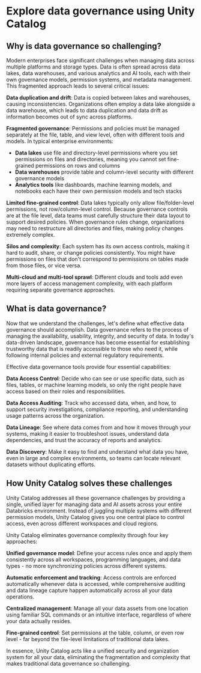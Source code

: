 # Explore data governance using Unity Catalog

## Why is data governance so challenging?

Modern enterprises face significant challenges when managing data across multiple platforms and storage types. Data is often spread across data lakes, data warehouses, and various analytics and AI tools, each with their own governance models, permission systems, and metadata management. This fragmented approach leads to several critical issues:

**Data duplication and drift**: Data is copied between lakes and warehouses, causing inconsistencies. Organizations often employ a data lake alongside a data warehouse, which leads to data duplication and data drift as information becomes out of sync across platforms.

**Fragmented governance**: Permissions and policies must be managed separately at the file, table, and view level, often with different tools and models. In typical enterprise environments:

- **Data lakes** use file and directory-level permissions where you set permissions on files and directories, meaning you cannot set fine-grained permissions on rows and columns
- **Data warehouses** provide table and column-level security with different governance models  
- **Analytics tools** like dashboards, machine learning models, and notebooks each have their own permission models and tech stacks

**Limited fine-grained control**: Data lakes typically only allow file/folder-level permissions, not row/column-level control. Because governance controls are at the file level, data teams must carefully structure their data layout to support desired policies. When governance rules change, organizations may need to restructure all directories and files, making policy changes extremely complex.

**Silos and complexity**: Each system has its own access controls, making it hard to audit, share, or change policies consistently. You might have permissions on files that don't correspond to permissions on tables made from those files, or vice versa.

**Multi-cloud and multi-tool sprawl**: Different clouds and tools add even more layers of access management complexity, with each platform requiring separate governance approaches.

## What is data governance?

Now that we understand the challenges, let's define what effective data governance should accomplish. Data governance refers to the process of managing the availability, usability, integrity, and security of data. In today's data-driven landscape, governance has become essential for establishing trustworthy data that is readily accessible to those who need it, while following internal policies and external regulatory requirements.

Effective data governance tools provide four essential capabilities:

**Data Access Control**: Decide who can see or use specific data, such as files, tables, or machine learning models, so only the right people have access based on their roles and responsibilities.

**Data Access Auditing**: Track who accessed data, when, and how, to support security investigations, compliance reporting, and understanding usage patterns across the organization.

**Data Lineage**: See where data comes from and how it moves through your systems, making it easier to troubleshoot issues, understand data dependencies, and trust the accuracy of reports and analytics.

**Data Discovery**: Make it easy to find and understand what data you have, even in large and complex environments, so teams can locate relevant datasets without duplicating efforts.

## How Unity Catalog solves these challenges

Unity Catalog addresses all these governance challenges by providing a single, unified layer for managing data and AI assets across your entire Databricks environment. Instead of juggling multiple systems with different permission models, Unity Catalog gives you one central place to control access, even across different workspaces and cloud regions.

Unity Catalog eliminates governance complexity through four key approaches:

**Unified governance model**: Define your access rules once and apply them consistently across all workspaces, programming languages, and data types - no more synchronizing policies across different systems.

**Automatic enforcement and tracking**: Access controls are enforced automatically whenever data is accessed, while comprehensive auditing and data lineage capture happen automatically across all your data operations.

**Centralized management**: Manage all your data assets from one location using familiar SQL commands or an intuitive interface, regardless of where your data actually resides.

**Fine-grained control**: Set permissions at the table, column, or even row level - far beyond the file-level limitations of traditional data lakes.

In essence, Unity Catalog acts like a unified security and organization system for all your data, eliminating the fragmentation and complexity that makes traditional data governance so challenging.
